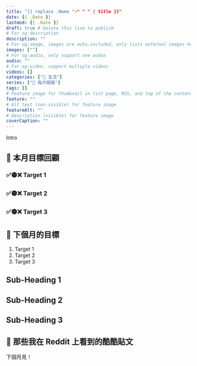 ```yaml
---
title: "{{ replace .Name "-" " " | title }}"
date: {{ .Date }}
lastmod: {{ .Date }}
draft: true # Delete this line to publish
# For og:description
description: ""
# For og:image, images are auto-included, only lists external images here
images: [""]
# For og:audio, only support one audio
audio: ""
# For og:video, support multiple videos
videos: []
categories: ["🍫 生活"]
series: ["📰 每月報報"]
tags: []
# Feature image for thumbnail in list page, RSS, and top of the content
feature: ""
# Alt text (non-visible) for feature image
featureAlt: ""
# Description (visible) for feature image
coverCaption: ""
---
```


Intro

## 🎯 本月目標回顧

### ✅🟡❌ Target 1

### ✅🟡❌ Target 2

### ✅🟡❌ Target 3

## 🎯 下個月的目標

1. Target 1
2. Target 2
3. Target 3

## Sub-Heading 1

## Sub-Heading 2

## Sub-Heading 3

## 👻 那些我在 Reddit 上看到的酷酷貼文



> 

下個月見！
